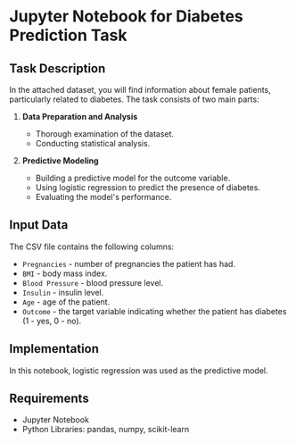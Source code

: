 # Jupyter Notebook for Diabetes Prediction Task

## Task Description
In the attached dataset, you will find information about female patients, particularly related to diabetes. The task consists of two main parts:

1. **Data Preparation and Analysis**
   - Thorough examination of the dataset.
   - Conducting statistical analysis.

2. **Predictive Modeling**
   - Building a predictive model for the outcome variable.
   - Using logistic regression to predict the presence of diabetes.
   - Evaluating the model's performance.

## Input Data
The CSV file contains the following columns:
- `Pregnancies` - number of pregnancies the patient has had.
- `BMI` - body mass index.
- `Blood Pressure` - blood pressure level.
- `Insulin` - insulin level.
- `Age` - age of the patient.
- `Outcome` - the target variable indicating whether the patient has diabetes (1 - yes, 0 - no).

## Implementation
In this notebook, logistic regression was used as the predictive model.

## Requirements
- Jupyter Notebook
- Python Libraries: pandas, numpy, scikit-learn

